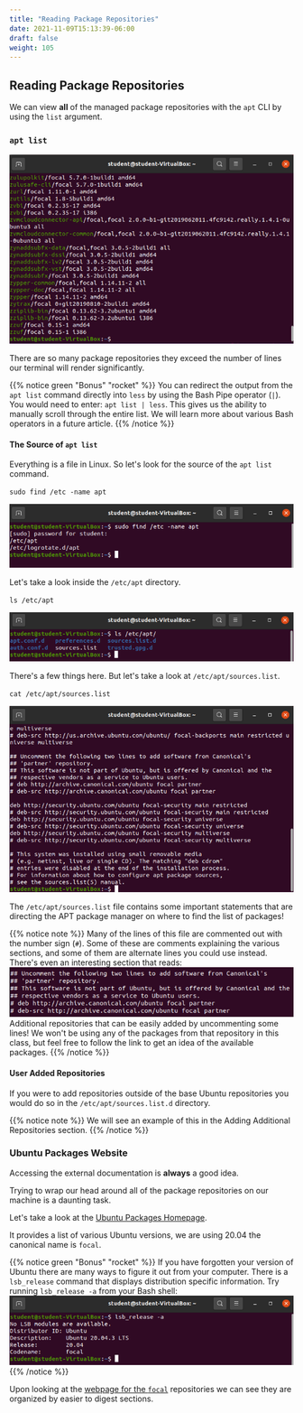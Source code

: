 ```yaml
---
title: "Reading Package Repositories"
date: 2021-11-09T15:13:39-06:00
draft: false
weight: 105
---
```


## Reading Package Repositories

We can view **all** of the managed package repositories with the `apt` CLI by using the `list` argument.

### `apt list`

![apt list](pictures/apt-list.png?classes=border)

There are so many package repositories they exceed the number of lines our terminal will render significantly.

{{% notice green "Bonus" "rocket" %}}
You can redirect the output from the `apt list` command directly into `less` by using the Bash Pipe operator (`|`). You would need to enter: `apt list | less`. This gives us the ability to manually scroll through the entire list. We will learn more about various Bash operators in a future article.
{{% /notice %}}

#### The Source of `apt list`

Everything is a file in Linux. So let's look for the source of the `apt list` command.

`sudo find /etc -name apt`

![sudo find /etc -name apt](pictures/find-etc-apt.png?classes=border)

Let's take a look inside the `/etc/apt` directory.

`ls /etc/apt`

![ls /etc/apt](pictures/ls-etc-apt.png?classes=border)

There's a few things here. But let's take a look at `/etc/apt/sources.list`.

`cat /etc/apt/sources.list`

![cat /etc/apt/sources.list](pictures/cat-etc-apt-sources.png?classes=border)

The `/etc/apt/sources.list` file contains some important statements that are directing the APT package manager on where to find the list of packages!

{{% notice note %}}
Many of the lines of this file are commented out with the number sign (`#`). Some of these are comments explaining the various sections, and some of them are alternate lines you could use instead. There's even an interesting section that reads: 
![uncomment for additional repositories](pictures/uncomment-for-additional-repositories.png?classes=border)
Additional repositories that can be easily added by uncommenting some lines! We won't be using any of the packages from that repository in this class, but feel free to follow the link to get an idea of the available packages.
{{% /notice %}}

#### User Added Repositories

If you were to add repositories outside of the base Ubuntu repositories you would do so in the `/etc/apt/sources.list.d` directory.

{{% notice note %}}
We will see an example of this in the Adding Additional Repositories section.
{{% /notice %}}

### Ubuntu Packages Website

Accessing the external documentation is **always** a good idea.

Trying to wrap our head around all of the package repositories on our machine is a daunting task.

Let's take a look at the [Ubuntu Packages Homepage](https://packages.ubuntu.com/).

It provides a list of various Ubuntu versions, we are using 20.04 the canonical name is `focal`.

{{% notice green "Bonus" "rocket" %}}
If you have forgotten your version of Ubuntu there are many ways to figure it out from your computer. There is a `lsb_release` command that displays distribution specific information. Try running `lsb_release -a` from your Bash shell:
![lsb_release -a](pictures/lsb-release-a.png?classes=border)
{{% /notice %}}

Upon looking at the [webpage for the `focal`](https://packages.ubuntu.com/focal/) repositories we can see they are organized by easier to digest sections.